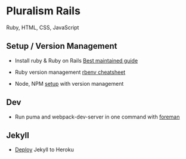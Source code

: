 # Pluralism Rails
Ruby, HTML, CSS, JavaScript

## Setup / Version Management

- Install ruby & Ruby on Rails [Best maintained guide](https://gorails.com/setup)

- Ruby version management [rbenv cheatsheet](./rbenv.md)
- Node, NPM [setup](./node-npm-setup.md) with version management

## Dev

- Run puma and webpack-dev-server in one command with [foreman](./foreman.md)

## Jekyll

- [Deploy](./deploy-jekyll-heroku.md) Jekyll to Heroku

